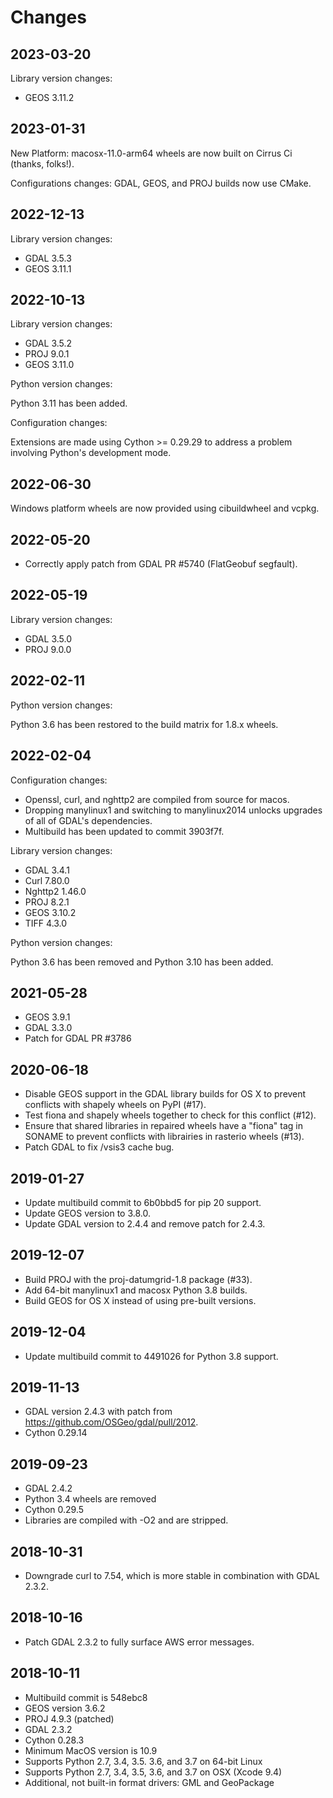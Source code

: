 Changes
=======

## 2023-03-20

Library version changes:

* GEOS 3.11.2

## 2023-01-31

New Platform: macosx-11.0-arm64 wheels are now built on Cirrus Ci
(thanks, folks!).

Configurations changes: GDAL, GEOS, and PROJ builds now use CMake.

## 2022-12-13

Library version changes:

* GDAL 3.5.3
* GEOS 3.11.1

## 2022-10-13

Library version changes:

* GDAL 3.5.2
* PROJ 9.0.1
* GEOS 3.11.0

Python version changes:

Python 3.11 has been added.

Configuration changes:

Extensions are made using Cython >= 0.29.29 to address a problem involving
Python's development mode.

## 2022-06-30

Windows platform wheels are now provided using cibuildwheel and vcpkg.

## 2022-05-20

* Correctly apply patch from GDAL PR #5740 (FlatGeobuf segfault).

## 2022-05-19

Library version changes:

* GDAL 3.5.0
* PROJ 9.0.0

## 2022-02-11

Python version changes:

Python 3.6 has been restored to the build matrix for 1.8.x wheels.

## 2022-02-04

Configuration changes:

* Openssl, curl, and nghttp2 are compiled from source for macos.
* Dropping manylinux1 and switching to manylinux2014 unlocks upgrades of all of
  GDAL's dependencies.
* Multibuild has been updated to commit 3903f7f.

Library version changes:

* GDAL 3.4.1
* Curl 7.80.0
* Nghttp2 1.46.0
* PROJ 8.2.1
* GEOS 3.10.2
* TIFF 4.3.0

Python version changes:

Python 3.6 has been removed and Python 3.10 has been added.

## 2021-05-28

* GEOS 3.9.1
* GDAL 3.3.0
* Patch for GDAL PR #3786

## 2020-06-18

* Disable GEOS support in the GDAL library builds for OS X to prevent conflicts
  with shapely wheels on PyPI (#17).
* Test fiona and shapely wheels together to check for this conflict (#12).
* Ensure that shared libraries in repaired wheels have a "fiona" tag in
  SONAME to prevent conflicts with librairies in rasterio wheels (#13).
* Patch GDAL to fix /vsis3 cache bug.

## 2019-01-27

* Update multibuild commit to 6b0bbd5 for pip 20 support.
* Update GEOS version to 3.8.0.
* Update GDAL version to 2.4.4 and remove patch for 2.4.3.

## 2019-12-07

* Build PROJ with the proj-datumgrid-1.8 package (#33).
* Add 64-bit manylinux1 and macosx Python 3.8 builds.
* Build GEOS for OS X instead of using pre-built versions.

## 2019-12-04

* Update multibuild commit to 4491026 for Python 3.8 support.

## 2019-11-13

* GDAL version 2.4.3 with patch from https://github.com/OSGeo/gdal/pull/2012.
* Cython 0.29.14

## 2019-09-23

* GDAL 2.4.2
* Python 3.4 wheels are removed
* Cython 0.29.5
* Libraries are compiled with -O2 and are stripped.

## 2018-10-31

* Downgrade curl to 7.54, which is more stable in combination with GDAL 2.3.2.

## 2018-10-16

* Patch GDAL 2.3.2 to fully surface AWS error messages.

## 2018-10-11

* Multibuild commit is 548ebc8
* GEOS version 3.6.2
* PROJ 4.9.3 (patched)
* GDAL 2.3.2
* Cython 0.28.3
* Minimum MacOS version is 10.9
* Supports Python 2.7, 3.4, 3.5. 3.6, and 3.7 on 64-bit Linux
* Supports Python 2.7, 3.4, 3.5, 3.6, and 3.7 on OSX (Xcode 9.4)
* Additional, not built-in format drivers: GML and GeoPackage

